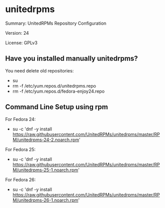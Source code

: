 #           unitedrpms
 
Summary:        UnitedRPMs Repository Configuration
 
Version:        24
 
License:        GPLv3



## Have you installed manually unitedrpms?

You need delete old repositories:

* su
* rm -f /etc/yum.repos.d/unitedrpms.repo
* rm -f /etc/yum.repos.d/fedora-enjoy24.repo


## Command Line Setup using rpm

For Fedora 24:
* su -c 'dnf -y install https://raw.githubusercontent.com/UnitedRPMs/unitedrpms/master/RPM/unitedrpms-24-2.noarch.rpm'

For Fedora 25: 
* su -c 'dnf -y install https://raw.githubusercontent.com/UnitedRPMs/unitedrpms/master/RPM/unitedrpms-25-1.noarch.rpm'

For Fedora 26: 
* su -c 'dnf -y install https://raw.githubusercontent.com/UnitedRPMs/unitedrpms/master/RPM/unitedrpms-26-1.noarch.rpm'




 
